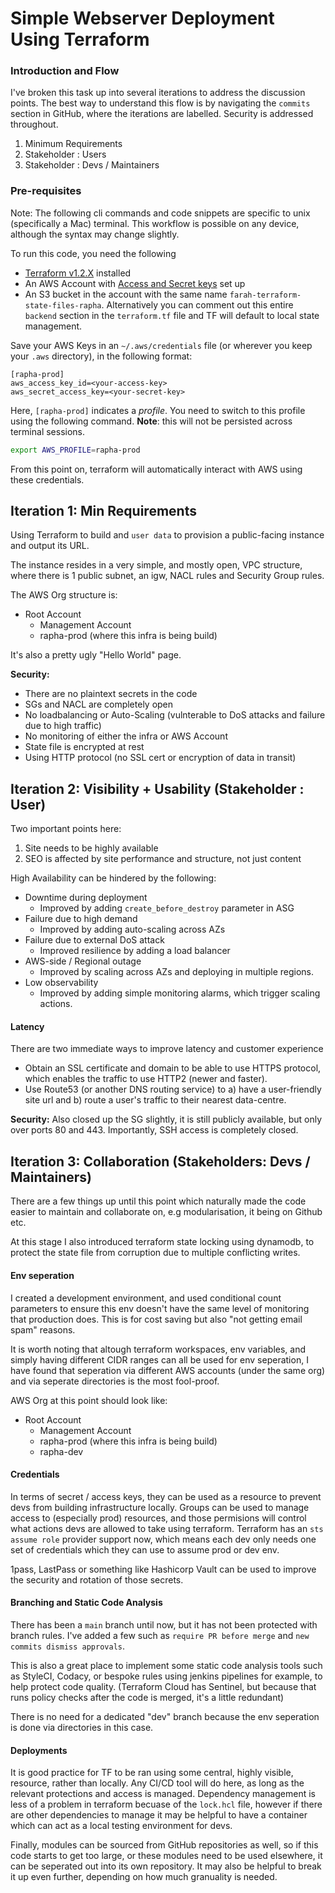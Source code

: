 # Simple Webserver Deployment Using Terraform
### Introduction and Flow 
I've broken this task up into several iterations to address the discussion points. The best way to understand this flow is by navigating the `commits` section in GitHub, where the iterations are labelled. Security is addressed throughout. 
1. Minimum Requirements
2. Stakeholder : Users
3. Stakeholder : Devs / Maintainers
### Pre-requisites 
Note: The following cli commands and code snippets are specific to unix (specifically a Mac) terminal. This workflow is possible on any device, although the syntax may change slightly.

To run this code, you need the following
- [Terraform v1.2.X](https://developer.hashicorp.com/terraform/downloads) installed
- An AWS Account with [Access and Secret keys](https://aws.amazon.com/premiumsupport/knowledge-center/create-access-key/) set up 
- An S3 bucket in the account with the same name `farah-terraform-state-files-rapha`. Alternatively you can comment out this entire `backend` section in the `terraform.tf` file and TF will default to local state management. 

Save your AWS Keys in an `~/.aws/credentials` file (or wherever you keep your `.aws` directory), in the following format: 
```
[rapha-prod]
aws_access_key_id=<your-access-key>
aws_secret_access_key=<your-secret-key>
```
Here, `[rapha-prod]` indicates a *profile*. You need to switch to this profile using the following command. **Note**: this will not be persisted across terminal sessions. 
```bash
export AWS_PROFILE=rapha-prod
```
From this point on, terraform will automatically interact with AWS using these credentials. 

## Iteration 1: Min Requirements

Using Terraform to build and  `user data` to provision a public-facing instance and output its URL. 

The instance resides in a very simple, and mostly open, VPC structure, where there is 1 public subnet, an igw, NACL rules and Security Group rules. 

The AWS Org structure is:
- Root Account
  - Management Account
  - rapha-prod (where this infra is being build)

It's also a pretty ugly "Hello World" page. 

**Security:**
- There are no plaintext secrets in the code
- SGs and NACL are completely open
- No loadbalancing or Auto-Scaling (vulnterable to DoS attacks and failure due to high traffic)
- No monitoring of either the infra or AWS Account
- State file is encrypted at rest
- Using HTTP protocol (no SSL cert or encryption of data in transit)

## Iteration 2: Visibility + Usability (Stakeholder : User)

Two important points here: 
1. Site needs to be highly available
2. SEO is affected by site performance and structure, not just content

High Availability can be hindered by the following: 
- Downtime during deployment 
  - Improved by adding `create_before_destroy` parameter in ASG
- Failure due to high demand
  - Improved by adding auto-scaling across AZs
- Failure due to external DoS attack
  - Improved resilience by adding a load balancer
- AWS-side / Regional outage
  - Improved by scaling across AZs and deploying in multiple regions. 
- Low observability
  - Improved by adding simple monitoring alarms, which trigger scaling actions. 

#### Latency
There are two immediate ways to improve latency and customer experience
- Obtain an SSL certificate and domain to be able to use HTTPS protocol, which enables the traffic to use HTTP2 (newer and faster). 
- Use Route53 (or another DNS routing service) to a) have a user-friendly site url and b) route a user's traffic to their nearest data-centre. 

**Security:** Also closed up the SG slightly, it is still publicly available, but only over ports 80 and 443. Importantly, SSH access is completely closed. 

## Iteration 3: Collaboration (Stakeholders: Devs / Maintainers)

There are a few things up until this point which naturally made the code easier to maintain and collaborate on, e.g modularisation, it being on Github etc. 

At this stage I also introduced terraform state locking using dynamodb, to protect the state file from corruption due to multiple conflicting writes. 
#### Env seperation
I created a development environment, and used conditional count parameters to ensure this env doesn't have the same level of monitoring that production does. This is for cost saving but also "not getting email spam" reasons. 

It is worth noting that altough terraform workspaces, env variables, and simply having different CIDR ranges can all be used for env seperation, I have found that seperation via different AWS accounts (under the same org) and via seperate directories is the most fool-proof. 

AWS Org at this point should look like: 
- Root Account
  - Management Account
  - rapha-prod (where this infra is being build)
  - rapha-dev 

#### Credentials
In terms of secret / access keys, they can be used as a resource to prevent devs from building infrastructure locally. Groups can be used to manage access to (especially prod) resources, and those permisions will control what actions devs are allowed to take using terraform. Terraform has an `sts assume role` provider support now, which means each dev only needs one set of credentials which they can use to assume prod or dev env. 

1pass, LastPass or something like Hashicorp Vault can be used to improve the security and rotation of those secrets. 

#### Branching and Static Code Analysis
There has been a `main` branch until now, but it has not been protected with branch rules. I've added a few such as `require PR before merge` and `new commits dismiss approvals`. 

This is also a great place to implement some static code analysis tools such as StyleCI, Codacy, or bespoke rules using jenkins pipelines for example, to help protect code quality. (Terraform Cloud has Sentinel, but because that runs policy checks after the code is merged, it's a little redundant)

There is no need for a dedicated "dev" branch because the env seperation is done via directories in this case. 

#### Deployments
It is good practice for TF to be ran using some central, highly visible, resource, rather than locally. Any CI/CD tool will do here, as long as the relevant protections and access is managed. Dependency management is less of a problem in terraform becuase of the `lock.hcl` file, however if there are other dependencies to manage it may be helpful to have a container which can act as a local testing environment for devs. 

Finally, modules can be sourced from GitHub repositories as well, so if this code starts to get too large, or these modules need to be used elsewhere, it can be seperated out into its own repository. It may also be helpful to break it up even further, depending on how much granuality is needed. 

